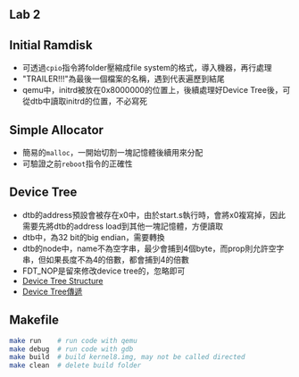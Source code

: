 Lab 2
---

## Initial Ramdisk
- 可透過`cpio`指令將folder壓縮成file system的格式，導入機器，再行處理
- "TRAILER!!!"為最後一個檔案的名稱，遇到代表遍歷到結尾
- qemu中，initrd被放在0x8000000的位置上，後續處理好Device Tree後，可從dtb中讀取initrd的位置，不必寫死

## Simple Allocator
- 簡易的`malloc`，一開始切割一塊記憶體後續用來分配
- 可驗證之前`reboot`指令的正確性

## Device Tree
- dtb的address預設會被存在x0中，由於start.s執行時，會將x0複寫掉，因此需要先將dtb的address load到其他一塊記憶體，方便讀取
- dtb中，為32 bit的big endian，需要轉換
- dtb的node中，name不為空字串，最少會捕到4個byte，而prop則允許空字串，但如果長度不為4的倍數，都會捕到4的倍數
- FDT_NOP是留來修改device tree的，忽略即可
- [Device Tree Structure](http://www.wowotech.net/device_model/dt-code-file-struct-parse.html)
- [Device Tree傳遞](https://blog.csdn.net/huang987246510/article/details/108189218)

## Makefile
```sh
make run    # run code with qemu
make debug  # run code with gdb
make build  # build kernel8.img, may not be called directed
make clean  # delete build folder
```